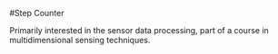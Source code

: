 #Step Counter

Primarily interested in the sensor data processing, part of a course in multidimensional sensing techniques.

